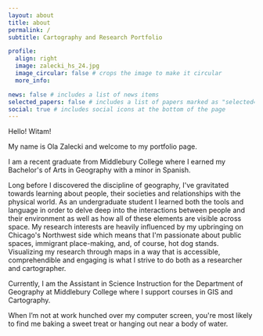 ```yaml
---
layout: about
title: about
permalink: /
subtitle: Cartography and Research Portfolio 

profile:
  align: right
  image: zalecki_hs_24.jpg
  image_circular: false # crops the image to make it circular
  more_info: 

news: false # includes a list of news items
selected_papers: false # includes a list of papers marked as "selected={true}"
social: true # includes social icons at the bottom of the page
---
```


Hello! Witam! 

My name is Ola Zalecki and welcome to my portfolio page.

I am a recent graduate from Middlebury College where I earned my Bachelor's of Arts in Geography with a minor in Spanish. 

Long before I discovered the discipline of geography, I've gravitated towards learning about people, their societies and relationships with the physical world. As an undergraduate student I learned both the tools and language in order to delve deep into the interactions between people and their environment as well as how all of these elements are visible across space. My research interests are heavily influenced by my upbringing on Chicago's Northwest side which means that I'm passionate about public spaces, immigrant place-making, and, of course, hot dog stands. Visualizing my research through maps in a way that is accessible, comprehendible and engaging is what I strive to do both as a researcher and cartographer. 

Currently, I am the Assistant in Science Instruction for the Department of Geography at Middlebury College where I support courses in GIS and Cartography. 

When I’m not at work hunched over my computer screen, you're most likely to find me baking a sweet treat or hanging out near a body of water. 

